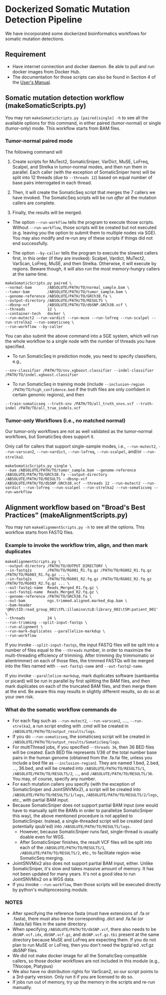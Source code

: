 # Dockerized Somatic Mutation Detection Pipeline

We have incorporated some dockerized bioinformatics workflows for somatic mutation detections.

## Requirement
* Have internet connection and docker daemon. Be able to pull and run docker images from Docker Hub.
* The documentation for those scripts can also be found in Section 4 of the [User's Manual](../../docs/Manual.pdf "Documentation").

## Somatic mutation detection workflow (makeSomaticScripts.py)

You may run ```makeSomaticScripts.py [paired|single] -h``` to see all the available options for this command, in either paired (tumor-normal) or single (tumor-only) mode. This workflow starts from BAM files.

### Tumor-normal paired mode
The following command will 

1) Create scripts for MuTect2, SomaticSniper, VarDict, MuSE, LoFreq, Scalpel, and Strelka in tumor-normal modes, and then run them in parallel. 
Each caller (with the exception of SomaticSniper here) will be split into 12 threads (due to `--threads 12`) based on equal number of base pairs interrogated in each thread.

2) Then, it will create the SomaticSeq script that merges the 7 callers we have invoked. The SomaticSeq scripts will be run *after* all the mutation callers are complete.

3) Finally, the results will be merged. 

  * The option `--run-workflow` tells the program to execute those scripts. Without `--run-workflow`, those scripts will be created but not executed (e.g. leaving you the option to submit them to multiple nodes via SGE). You may also modify and re-run any of these scripts if things did not end successfully. 

  * The option `--by-caller` tells the program to execute the slowest callers first, in this order (if they are invoked): Scalpel, Vardict, MuTect2, VarScan, LoFreq, MuSE, and then Strelka. Otherwise, it will execute by regions. Beware though, it will also run the most memory-hungry callers at the same time. 

```
makeSomaticScripts.py paired \
--normal-bam       /ABSOLUTE/PATH/TO/normal_sample.bam \
--tumor-bam        /ABSOLUTE/PATH/TO/tumor_sample.bam \
--genome-reference /ABSOLUTE/PATH/TO/GRCh38.fa \
--output-directory /ABSOLUTE/PATH/TO/RESULTS \
--dbsnp-vcf        /ABSOLUTE/PATH/TO/dbSNP.GRCh38.vcf \
--threads          12 \
--container-tech   docker \
--run-mutect2 --run-vardict --run-muse --run-lofreq --run-scalpel --run-strelka2 --run-somaticseq \
--run-workflow --by-caller
```

You can also submit the above command into a SGE system, which will run the whole workflow to a single node with the number of threads you have specified. 

* To run SomaticSeq in prediction mode, you need to specify classifiers, e.g.,

```
--snv-classifier /PATH/TO/snv.xgboost.classifier --indel-classifier /PATH/TO/indel.xgboost.classifier
```

* To run SomaticSeq in training mode (include `--inclusion-region /PATH/TO/high_confidence.bed` if the truth files are only confident in certain genomic regions), and then

```
--train-somaticseq --truth-snv /PATH/TO/all_truth_snvs.vcf --truth-indel /PATH/TO/all_true_indels.vcf
```


### Tumor-only Workflows (i.e., no matched normal)
Our tumor-only workflows are not as well validated as the tumor-normal workflows, but SomaticSeq does support it.

Only call for callers that support single-sample modes, i.e., `--run-mutect2`, `--run-varscan2`, `--run-vardict`, `--run-lofreq`, `--run-scalpel`, and/or `--run-strelka2`.

```
makeSomaticScripts.py single \
--bam /ABSOLUTE/PATH/TO/tumor_sample.bam --genome-reference /ABSOLUTE/PATH/TO/GRCh38.fa --output-directory /ABSOLUTE/PATH/TO/RESULTS --dbsnp-vcf /ABSOLUTE/PATH/TO/dbSNP.GRCh38.vcf --threads 12 --run-mutect2 --run-vardict --run-lofreq --run-scalpel --run-strelka2 --run-somaticseq --run-workflow
```


## Alignment workflow based on "Broad's Best Practices" (makeAlignmentScripts.py)

You may run `makeAlignmentScripts.py -h` to see all the options. This workflow starts from FASTQ files.

### Example to invoke the workflow trim, align, and then mark duplicates

```
makeAlignmentScripts.py \
--output-directory /PATH/TO/OUTPUT_DIRECTORY \
--in-fastq1s       /PATH/TO/RG001_R1.fq.gz /PATH/TO/RG002_R1.fq.gz /PATH/TO/RG003_R1.fq.gz ... \
--in-fastq2s       /PATH/TO/RG001_R2.fq.gz /PATH/TO/RG002_R2.fq.gz /PATH/TO/RG003_R2.fq.gz ... \
--out-fastq1-name  Reads_Merged_R1.fq.gz \
--out-fastq1-name  Reads_Merged_R2.fq.gz \
--genome-reference /PATH/TO/GRCh38.fa \
--out-bam          ngs.trimmed.aligned.marked_dup.bam \
--bam-header       '@RG\tID:read_group_001\tPL:illumina\tLB:library_001\tSM:patient_001' \
--threads          24 \
--run-trimming --split-input-fastqs \
--run-alignment \
--run-mark-duplicates --parallelize-markdup \
--run-workflow
```

If you invoke `--split-input-fastqs`, the input FASTQ files will be split into a number of files equal to the `--threads` number, in order to maximize the multi-threading efficiency of trimming. 
After trimming (by trimmomatic or alientrimmer) on each of those files, the trimmed FASTQs will be merged into the files named with `--out-fastq1-name` and `--out-fastq2-name`.

If you invoke `--parallelize-markdup`, mark duplicates software (sambamba or picard) will be run in parallel by first splitting the BAM files, and then mark duplicates on each of the truncated BAM files, and then merge them at the end.
Be aware this may results in slightly different results, so do so at your own risk.



### What do the somatic workflow commands do

* For each flag such as `--run-mutect2`, `--run-varscan2`, ...., `--run-strelka2`, a run script ending with .cmd will be created in `/ABSOLUTE/PATH/TO/output_results/logs`. 
* If you do `--run-somaticseq`, the somaticseq script will be created in `/ABSOLUTE/PATH/TO/output_results/SomaticSeq/logs`.
* For multiThread jobs, if you specified `--threads 36`, then 36 BED files will be created. Each BED file represents 1/36 of the total number base pairs in the human genome (obtained from the .fa.fai file, unless you include a bed file as `--inclusion-region`). 
They are named 1.bed, 2.bed, ..., 36.bed, and will be created into `/ABSOLUTE/PATH/TO/RESULTS/1`, `/ABSOLUTE/PATH/TO/RESULTS/2`, ..., and `/ABSOLUTE/PATH/TO/RESULTS/36`. You may, of course, specify any number.
* For each mutation callers you specify (with the exception of SomaticSniper and JointSNVMix2), a script will be created into `/ABSOLUTE/PATH/TO/RESULTS/1/logs`, `/ABSOLUTE/PATH/TO/RESULTS/2/logs`, etc., with partial BAM input.
* Because SomaticSniper does not support partial BAM input (one would have to manually split the BAMs in order to parallelize SomaticSniper this way), the above mentioned procedure is not applied to SomaticSniper. 
Instead, a single-threaded script will be created (and potentially qsub'ed) into `/ABSOLUTE/PATH/TO/RESULTS/logs`.
  * However, because SomaticSniper runs fast, single-thread is usually doable even for WGS.
  * After SomaticSniper finishes, the result VCF files will be split into each of the `/ABSOLUTE/PATH/TO/RESULTS/1`, `/ABSOLUTE/PATH/TO/RESULTS/2`, etc., to facilitate region-wise SomaticSeq merging.
* JointSNVMix2 also does not support partial BAM input, either. Unlike SomaticSniper, it's slow and takes massive amount of memory. It has not been updated for many years. It's not a good idea to run JointSNVMix2 on a WGS data.
* If you invoke `--run-workflow`, then those scripts will be executed directly by python's multiprocessing module.


### NOTES
* After specifying the reference fasta (must have extensions of .fa or .fasta), there must also be the corresponding .dict and .fa.fai (or .fasta.fai) files in the same directory.
* When specifying `/ABSOLUTE/PATH/TO/dbSNP.vcf`, there also needs to be `dbSNP.vcf.idx`, `dbSNP.vcf.gz`, and `dbSNP.vcf.gz.tbi` present at the same directory because MuSE and LoFreq are expecting them. 
If you do not plan to run MuSE or LoFreq, then you don't need the bgzip'ed .vcf.gz dbSNP files.
* We did not make docker image for all the SomaticSeq-compatible callers, so those docker workflows are not included in this module (e.g., TNscope, Platypus)
* We also have no distribution rights for VarScan2, so our script points to a 3rd-party version. Only run it if you are licensed to do so.
* If jobs run out of memory, try up the memory in the scripts and re-run manually.
